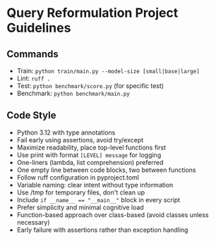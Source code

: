 # Query Reformulation Project Guidelines

## Commands
- Train: `python train/main.py --model-size [small|base|large]`
- Lint: `ruff .`
- Test: `python benchmark/score.py` (for specific test)
- Benchmark: `python benchmark/main.py`

## Code Style
- Python 3.12 with type annotations
- Fail early using assertions, avoid try/except
- Maximize readability, place top-level functions first
- Use print with format `[LEVEL] message` for logging
- One-liners (lambda, list comprehension) preferred
- One empty line between code blocks, two between functions
- Follow ruff configuration in pyproject.toml
- Variable naming: clear intent without type information
- Use /tmp for temporary files, don't clean up
- Include `if __name__ == "__main__"` block in every script
- Prefer simplicity and minimal cognitive load
- Function-based approach over class-based (avoid classes unless necessary)
- Early failure with assertions rather than exception handling